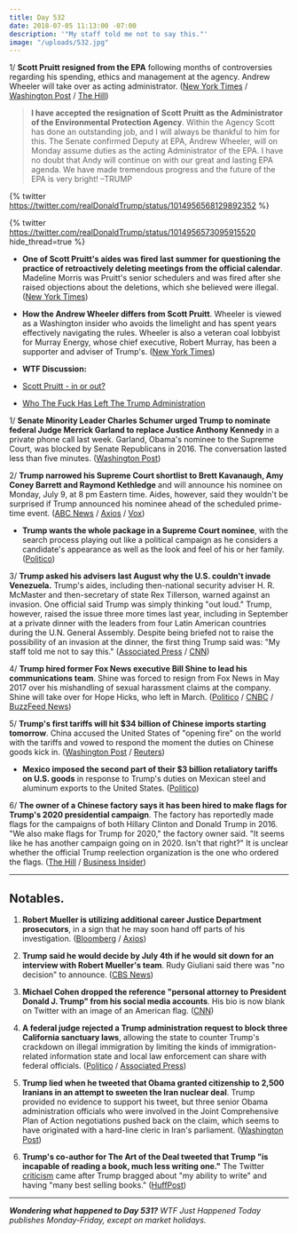 ```yaml
---
title: Day 532
date: 2018-07-05 11:13:00 -07:00
description: '"My staff told me not to say this."'
image: "/uploads/532.jpg"
---
```


1/ **Scott Pruitt resigned from the EPA** following months of controversies regarding his spending, ethics and management at the agency. Andrew Wheeler will take over as acting administrator. ([New York Times](https://www.nytimes.com/2018/07/05/climate/scott-pruitt-epa-trump.html) / [Washington Post](https://www.washingtonpost.com/news/energy-environment/wp/2018/07/05/embattled-epa-chief-scott-pruitt-resigns/) / [The Hill](http://thehill.com/policy/energy-environment/395667-embattled-epa-head-pruitt-resigns))

> **I have accepted the resignation of Scott Pruitt as the Administrator of the Environmental Protection Agency**. Within the Agency Scott has done an outstanding job, and I will always be thankful to him for this. The Senate confirmed Deputy at EPA, Andrew Wheeler, will on Monday assume duties as the acting Administrator of the EPA. I have no doubt that Andy will continue on with our great and lasting EPA agenda. We have made tremendous progress and the future of the EPA is very bright! –TRUMP

{% twitter https://twitter.com/realDonaldTrump/status/1014956568129892352 %}

{% twitter https://twitter.com/realDonaldTrump/status/1014956573095915520 hide_thread=true %}

* **One of Scott Pruitt's aides was fired last summer for questioning the practice of retroactively deleting meetings from the official calendar**. Madeline Morris was Pruitt's senior schedulers and was fired after she raised objections about the deletions, which she believed were illegal. ([New York Times](https://www.nytimes.com/2018/07/05/climate/pruitt-epa-calendar-morris.html))

* **How the Andrew Wheeler differs from Scott Pruitt**. Wheeler is viewed as a Washington insider who avoids the limelight and has spent years effectively navigating the rules. Wheeler is also a veteran coal lobbyist for Murray Energy, whose chief executive, Robert Murray, has been a supporter and adviser of Trump's. ([New York Times](https://www.nytimes.com/2018/07/05/climate/wheeler-epa-pruitt.html))


* **WTF Discussion:**

* [Scott Pruitt - in or out? ](https://talk.whatthefuckjusthappenedtoday.com/t/pruitt-in-or-out/3161)

* [Who The Fuck Has Left The Trump Administration](https://talk.whatthefuckjusthappenedtoday.com/t/who-the-fuck-has-left-the-trump-administration/908)

1/ **Senate Minority Leader Charles Schumer urged Trump to nominate federal Judge Merrick Garland to replace Justice Anthony Kennedy** in a private phone call last week. Garland, Obama's nominee to the Supreme Court, was blocked by Senate Republicans in 2016. The conversation lasted less than five minutes. ([Washington Post](https://www.washingtonpost.com/politics/schumer-urges-trump-to-tap-merrick-garland-for-supreme-court/2018/07/05/ca12f0be-805e-11e8-b0ef-fffcabeff946_story.html))

2/ **Trump narrowed his Supreme Court shortlist to Brett Kavanaugh, Amy Coney Barrett and Raymond Kethledge** and will announce his nominee on Monday, July 9, at 8 pm Eastern time. Aides, however, said they wouldn't be surprised if Trump announced his nominee ahead of the scheduled prime-time event. ([ABC News](https://abcnews.go.com/Politics/trump-narrows-supreme-court-shortlist-aiming-monday-primetime/story?id=56383077) / [Axios](https://www.axios.com/donald-trump-supreme-court-pick-process-anthony-kennedy-5e83f4e9-f9f3-4098-96c3-6f71f5d2053a.html) / [Vox](https://www.vox.com/policy-and-politics/2018/7/5/17536310/who-trump-nominate-supreme-court))

* **Trump wants the whole package in a Supreme Court nominee**, with the search process playing out like a political campaign as he considers a candidate's appearance as well as the look and feel of his or her family. ([Politico](https://www.politico.com/story/2018/07/04/trump-supreme-court-pick-family-optics-694788))

3/ **Trump asked his advisers last August why the U.S. couldn't invade Venezuela.** Trump's aides, including then-national security adviser H. R. McMaster and then-secretary of state Rex Tillerson, warned against an invasion. One official said Trump was simply thinking "out loud." Trump, however, raised the issue three more times last year, including in September at a private dinner with the leaders from four Latin American countries during the U.N. General Assembly. Despite being briefed not to raise the possibility of an invasion at the dinner, the first thing Trump said was: "My staff told me not to say this." ([Associated Press](https://apnews.com/a3309c4990ac4581834d4a654f7746ef) / [CNN](https://www.cnn.com/2018/07/04/politics/donald-trump-venezuela-invasion/index.html))

4/ **Trump hired former Fox News executive Bill Shine to lead his communications team**. Shine was forced to resign from Fox News in May 2017 over his mishandling of sexual harassment claims at the company. Shine will take over for Hope Hicks, who left in March. ([Politico](https://www.politico.com/story/2018/07/05/former-fox-news-executive-bill-shine-joining-white-house-communications-team-694908) / [CNBC](https://www.cnbc.com/2018/07/05/trump-says-former-fox-news-exec-bill-shine-joins-white-house-staff.html) / [BuzzFeed News](https://www.buzzfeed.com/stevenperlberg/trump-fox-news-bill-shine-white-house-communications))

5/ **Trump's first tariffs will hit $34 billion of Chinese imports starting tomorrow**. China accused the United States of "opening fire" on the world with the tariffs and vowed to respond the moment the duties on Chinese goods kick in. ([Washington Post](https://www.washingtonpost.com/world/trumps-trade-war-with-china-is-finally-here--and-it-wont-be-pretty/2018/07/05/0e43048c-802c-11e8-b9f0-61b08cdd0ea1_story.html) / [Reuters](https://www.reuters.com/article/us-usa-trade-china/china-commerce-ministry-warns-u-s-tariffs-will-hit-global-supply-chains-idUSKBN1JV063))

* **Mexico imposed the second part of their $3 billion retaliatory tariffs on U.S. goods** in response to Trump's duties on Mexican steel and aluminum exports to the United States. ([Politico](https://www.politico.com/story/2018/07/05/mexico-imposes-retaliatory-tariffs-670424))

6/ **The owner of a Chinese factory says it has been hired to make flags for Trump's 2020 presidential campaign**. The factory has reportedly made flags for the campaigns of both Hillary Clinton and Donald Trump in 2016. "We also make flags for Trump for 2020," the factory owner said. "It seems like he has another campaign going on in 2020. Isn't that right?" It is unclear whether the official Trump reelection organization is the one who ordered the flags. ([The Hill](http://thehill.com/homenews/campaign/395557-chinese-factory-claims-to-be-making-trumps-2020-campaign-flags) / [Business Insider](http://www.businessinsider.com/chinese-factory-says-its-making-flags-for-trump-2020-campaign-2018-7))

---

## Notables.

1. **Robert Mueller is utilizing additional career Justice Department prosecutors**, in a sign that he may soon hand off parts of his investigation. ([Bloomberg](https://www.bloomberg.com/news/articles/2018-07-05/mueller-said-to-tap-more-career-prosecutors-as-trump-probe-grows) / [Axios](https://www.axios.com/mueller-russia-investigation-donald-trump-doj-prosecutors-ca68a4b9-967a-4c4f-bf7a-afa7f4189b5c.html))

2. **Trump said he would decide by July 4th if he would sit down for an interview with Robert Mueller's team**. Rudy Giuliani said there was "no decision" to announce. ([CBS News](https://www.cbsnews.com/news/despite-july-4-expectation-giuliani-says-no-decision-on-cooperation-with-mueller/))

3. **Michael Cohen dropped the reference "personal attorney to President Donald J. Trump" from his social media accounts**. His bio is now blank on Twitter with an image of an American flag. ([CNN](https://www.cnn.com/2018/07/04/politics/michael-cohen-twitter-trump-attorney/index.html))

4. **A federal judge rejected a Trump administration request to block three California sanctuary laws**, allowing the state to counter Trump's crackdown on illegal immigration by limiting the kinds of immigration-related information state and local law enforcement can share with federal officials. ([Politico](https://www.politico.com/story/2018/07/05/trump-sanctuary-cities-ruling-695286) / [Associated Press](https://apnews.com/e0bfb1602aef4332b1bebd1c46ddb567))

5. **Trump lied when he tweeted that Obama granted citizenship to 2,500 Iranians in an attempt to sweeten the Iran nuclear deal**. Trump provided no evidence to support his tweet, but three senior Obama administration officials who were involved in the Joint Comprehensive Plan of Action negotiations pushed back on the claim, which seems to have originated with a hard-line cleric in Iran's parliament. ([Washington Post](https://www.washingtonpost.com/news/fact-checker/wp/2018/07/04/trump-claims-obama-gave-citizenship-to-2500-iranians-during-nuclear-deal-talks/?utm_term=.4b04bf8663db))

6. **Trump's co-author for The Art of the Deal tweeted that Trump "is incapable of reading a book, much less writing one."** The Twitter [criticism](https://twitter.com/tonyschwartz/status/1014499706821488649) came after Trump bragged about "my ability to write" and having "many best selling books." ([HuffPost](https://www.huffingtonpost.com/entry/art-of-the-deal-co-author-trump-incapable-of-reading-a-book-much-less-writing-one_us_5b3d3db2e4b05127cceeca05))

---

***Wondering what happened to Day 531?** WTF Just Happened Today publishes Monday-Friday, except on market holidays.*